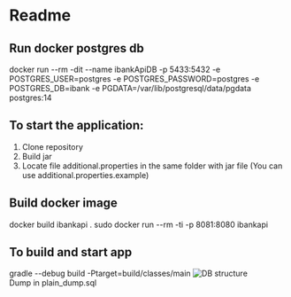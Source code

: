# Readme

## Run docker postgres db
docker run --rm -dit --name ibankApiDB -p 5433:5432 -e POSTGRES_USER=postgres -e POSTGRES_PASSWORD=postgres -e POSTGRES_DB=ibank -e PGDATA=/var/lib/postgresql/data/pgdata postgres:14

## To start the application:
1. Clone repository
2. Build jar
3. Locate file additional.properties in the same folder with jar file (You can use additional.properties.example)

## Build docker image 
docker build ibankapi .
sudo docker run --rm -ti -p 8081:8080 ibankapi

## To build and start app
gradle --debug build -Ptarget=build/classes/main
![DB structure](https://user-images.githubusercontent.com/64738590/200120972-8eeee6d8-11a9-4e9b-9a0b-440a7bb33bad.png)  
Dump in plain_dump.sql


[//]: # (todo поменять расположение конф файла в настройках докера)